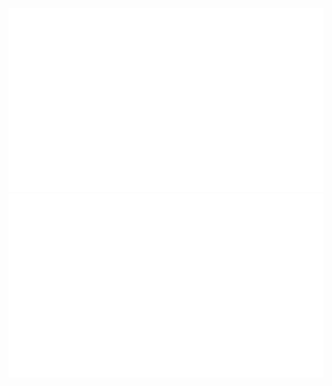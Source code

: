 ![](https://raw.githubusercontent.com/AdrianYuu/github-stats/master/generated/overview.svg#gh-dark-mode-only)
![](https://raw.githubusercontent.com/AdrianYuu/github-stats/master/generated/languages.svg#gh-dark-mode-only)
